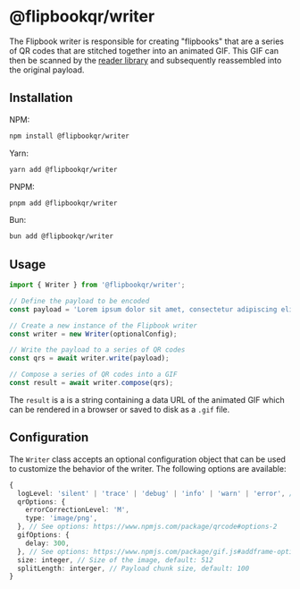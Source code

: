 # @flipbookqr/writer

The Flipbook writer is responsible for creating "flipbooks" that are a series of QR codes that are stitched together into an animated GIF. This GIF can then be scanned by the [reader library](https://github.com/cereallarceny/flipbook/tree/main/packages/reader) and subsequently reassembled into the original payload.

## Installation

NPM:

```bash
npm install @flipbookqr/writer
```

Yarn:

```bash
yarn add @flipbookqr/writer
```

PNPM:

```bash
pnpm add @flipbookqr/writer
```

Bun:

```bash
bun add @flipbookqr/writer
```

## Usage

```typescript
import { Writer } from '@flipbookqr/writer';

// Define the payload to be encoded
const payload = 'Lorem ipsum dolor sit amet, consectetur adipiscing elit...';

// Create a new instance of the Flipbook writer
const writer = new Writer(optionalConfig);

// Write the payload to a series of QR codes
const qrs = await writer.write(payload);

// Compose a series of QR codes into a GIF
const result = await writer.compose(qrs);
```

The `result` is a is a string containing a data URL of the animated GIF which can be rendered in a browser or saved to disk as a `.gif` file.

## Configuration

The `Writer` class accepts an optional configuration object that can be used to customize the behavior of the writer. The following options are available:

```typescript
{
  logLevel: 'silent' | 'trace' | 'debug' | 'info' | 'warn' | 'error', // Default: 'silent'
  qrOptions: {
    errorCorrectionLevel: 'M',
    type: 'image/png',
  }, // See options: https://www.npmjs.com/package/qrcode#options-2
  gifOptions: {
    delay: 300,
  }, // See options: https://www.npmjs.com/package/gif.js#addframe-options
  size: integer, // Size of the image, default: 512
  splitLength: interger, // Payload chunk size, default: 100
}
```

